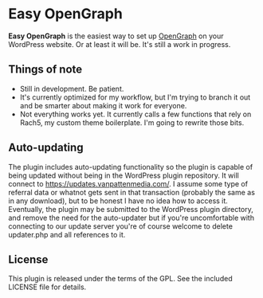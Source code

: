 Easy OpenGraph
==============

**Easy OpenGraph** is the easiest way to set up <a href="http://ogp.me/">OpenGraph</a> on your WordPress website. Or at least it will be. It's still a work in progress.

Things of note
--------------

*   Still in development. Be patient.
*   It's currently optimized for my workflow, but I'm trying to branch it out and be smarter about making it work for everyone.
*   Not everything works yet. It currently calls a few functions that rely on Rach5, my custom theme boilerplate. I'm going to rewrite those bits.


Auto-updating
-------------

The plugin includes auto-updating functionality so the plugin is capable of being updated without being in the WordPress plugin repository. It will connect to https://updates.vanpattenmedia.com/. I assume some type of referral data or whatnot gets sent in that transaction (probably the same as in any download), but to be honest I have no idea how to access it. Eventually, the plugin may be submitted to the WordPress plugin directory, and remove the need for the auto-updater but if you're uncomfortable with connecting to our update server you're of course welcome to delete updater.php and all references to it.

License
-------

This plugin is released under the terms of the GPL. See the included LICENSE file for details.